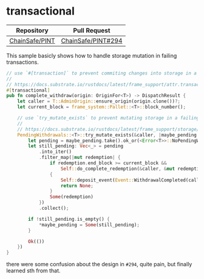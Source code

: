 # transactional

| Repository             | Pull Request               |
|------------------------|----------------------------|
| [ChainSafe/PINT][PINT] | [ChainSafe/PINT#294][#294] |

This sample basicly shows how to handle storage mutation in failing transactions.

```rust
// use `#[transaction]` to prevent commiting changes into storage in a failing transaction
//
// https://docs.substrate.io/rustdocs/latest/frame_support/attr.transactional.html
#[transactional]
pub fn complete_withdraw(origin: OriginFor<T>) -> DispatchResult {
	let caller = T::AdminOrigin::ensure_origin(origin.clone())?;
	let current_block = frame_system::Pallet::<T>::block_number();

    // use `try_mutate_exists` to prevent mutating storage in a failing transaction
    //
    // https://docs.substrate.io/rustdocs/latest/frame_support/storage/trait.StorageMap.html#tymethod.try_mutate_exists
	PendingWithdrawals::<T>::try_mutate_exists(&caller, |maybe_pending| -> DispatchResult {
		let pending = maybe_pending.take().ok_or(<Error<T>>::NoPendingWithdrawals)?;
		let still_pending: Vec<_> = pending
			.into_iter()
			.filter_map(|mut redemption| {
				if redemption.end_block >= current_block &&
					Self::do_complete_redemption(&caller, &mut redemption.assets)
				{
					Self::deposit_event(Event::WithdrawalCompleted(caller.clone(), redemption.assets));
					return None;
				}
				Some(redemption)
			})
			.collect();

		if !still_pending.is_empty() {
			*maybe_pending = Some(still_pending);
		}

		Ok(())
	})
}
```

there were some confusion about the design in `#294`, quite pain, but finally learned sth from that.


[PINT]: https://github.com/ChainSafe/PINT
[#294]: https://github.com/ChainSafe/PINT/pull/294
[code]: https://github.com/ChainSafe/PINT/blob/acb2900a8bf45044aa15c0dd22d2d947f168bf2f/pallets/asset-index/src/lib.rs#L700
